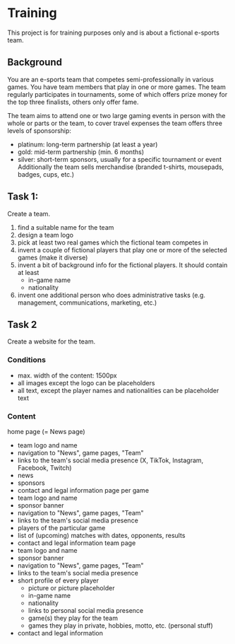 # Training

This project is for training purposes only and is about a fictional e-sports team.

## Background

You are an e-sports team that competes semi-professionally in various games. You have team members that play in one or more games. The team regularly participates in tournaments, some of which offers prize money for the top three finalists, others only offer fame.

The team aims to attend one or two large gaming events in person with the whole or parts or the team, to cover travel expenses the team offers three levels of sponsorship:
- platinum: long-term partnership (at least a year)
- gold: mid-term partnership (min. 6 months)
- silver: short-term sponsors, usually for a specific tournament or event
Additionally the team sells merchandise (branded t-shirts, mousepads, badges, cups, etc.)

## Task 1:

Create a team.

1. find a suitable name for the team
2. design a team logo
3. pick at least two real games which the fictional team competes in
4. invent a couple of fictional players that play one or more of the selected games (make it diverse)
5. invent a bit of background info for the fictional players. It should contain at least
	- in-game name
	- nationality
6. invent one additional person who does administrative tasks (e.g. management, communications, marketing, etc.)

## Task 2

Create a website for the team.

### Conditions

- max. width of the content: 1500px
- all images except the logo can be placeholders
- all text, except the player names and nationalities can be placeholder text

### Content

home page (= News page)
- team logo and name
- navigation to "News", game pages, "Team"
- links to the team's social media presence (X, TikTok, Instagram, Facebook, Twitch)
- news
- sponsors
- contact and legal information
page per game
- team logo and name
- sponsor banner
- navigation to "News", game pages, "Team"
- links to the team's social media presence
- players of the particular game
- list of (upcoming) matches with dates, opponents, results
- contact and legal information
team page
- team logo and name
- sponsor banner
- navigation to "News", game pages, "Team"
- links to the team's social media presence
- short profile of every player
	- picture or picture placeholder
	- in-game name
	- nationality
	- links to personal social media presence
	- game(s) they play for the team
	- games they play in private, hobbies, motto, etc. (personal stuff)
- contact and legal information
